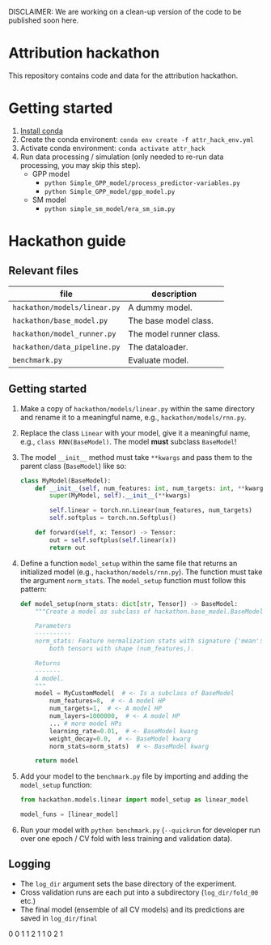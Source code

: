DISCLAIMER: We are working on a clean-up version of the code to be published soon here.

# Attribution hackathon

This repository contains code and data for the attribution hackathon.

# Getting started

1. [Install conda](https://docs.conda.io/projects/conda/en/latest/user-guide/install/index.html)
1. Create the conda environent: `conda env create -f attr_hack_env.yml`
1. Activate conda environment: `conda activate attr_hack`
1. Run data processing / simulation (only needed to re-run data processing, you may skip this step).
    * GPP model
        * `python Simple_GPP_model/process_predictor-variables.py`
        * `python Simple_GPP_model/gpp_model.py`
    * SM model
        * `python simple_sm_model/era_sm_sim.py`

# Hackathon guide

## Relevant files

| file | description |
| ---  | ---         |
| `hackathon/models/linear.py` | A dummy model. |
| `hackathon/base_model.py` | The base model class. |
| `hackathon/model_runner.py` | The model runner class. |
| `hackathon/data_pipeline.py` | The dataloader. |
| `benchmark.py` | Evaluate model. |

## Getting started

1. Make a copy of `hackathon/models/linear.py` within the same directory and rename it to a meaningful name, e.g., `hackathon/models/rnn.py`.
1. Replace the class `Linear` with your model, give it a meaningful name, e.g., `class RNN(BaseModel)`. The model **must** subclass `BaseModel`!
1. The model `__init__` method must take `**kwargs` and pass them to the parent class (`BaseModel`) like so:
    ```python
    class MyModel(BaseModel):
        def __init__(self, num_features: int, num_targets: int, **kwargs) -> None:
            super(MyModel, self).__init__(**kwargs)

            self.linear = torch.nn.Linear(num_features, num_targets)
            self.softplus = torch.nn.Softplus()

        def forward(self, x: Tensor) -> Tensor:
            out = self.softplus(self.linear(x))
            return out
    ```


1. Define a function `model_setup` within the same file that returns an initialized model (e.g., `hackathon/models/rnn.py`). The function must take the argument `norm_stats`. The `model_setup` function must follow this pattern:
    ```python
    def model_setup(norm_stats: dict[str, Tensor]) -> BaseModel:
        """Create a model as subclass of hackathon.base_model.BaseModel.

        Parameters
        ----------
        norm_stats: Feature normalization stats with signature {'mean': Tensor, 'std': Tensor},
            both tensors with shape (num_features,).

        Returns
        -------
        A model.
        """
        model = MyCustomModel(  # <- Is a subclass of BaseModel
            num_features=8,  # <- A model HP
            num_targets=1,  # <- A model HP
            num_layers=1000000,  # <- A model HP
            ... # more model HPs
            learning_rate=0.01,  # <- BaseModel kwarg
            weight_decay=0.0,  # <- BaseModel kwarg
            norm_stats=norm_stats)  # <- BaseModel kwarg

        return model
    ```
1. Add your model to the `benchmark.py` file by importing and adding the `model_setup` function:
    ```python
    from hackathon.models.linear import model_setup as linear_model

    model_funs = [linear_model]
    ```
1. Run your model with `python benchmark.py` (`--quickrun` for developer run over one epoch / CV fold with less training and validation data).

## Logging

* The `log_dir` argument sets the base directory of the experiment.
* Cross validation runs are each put into a subdirectory (`log_dir/fold_00` etc.)
* The final model (ensemble of all CV models) and its predictions are saved in `log_dir/final`

0  0 1  1 2
1  1 0  2 1

